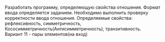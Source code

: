 Разработать программу, определяющую свойства отношения. Формат ввода определяется заданием. Необходимо выполнить проверку корректности ввода отношения.
Определяемые свойства: рефлексивность, симметричность, Кососимметричность(Антисимметричность), транзитивность.	
Вариант 11 - пары элементов(на вход)
